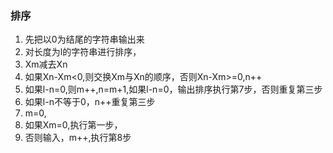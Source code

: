 ### 排序
1. 先把以0为结尾的字符串输出来
2. 对长度为l的字符串进行排序，
3. Xm减去Xn
4. 如果Xn-Xm<0,则交换Xm与Xn的顺序，否则Xn-Xm>=0,n++
5. 如果l-n=0,则m++,n=m+1,如果l-n=0，输出排序执行第7步，否则重复第三步
6. 如果l-n不等于0，n++重复第三步
7. m=0,
8. 如果Xm=0,执行第一步，
9. 否则输入，m++,执行第8步
